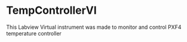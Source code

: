 # TempControllerVI
This Labview Virtual instrument was made to monitor and control PXF4 temperature controller
